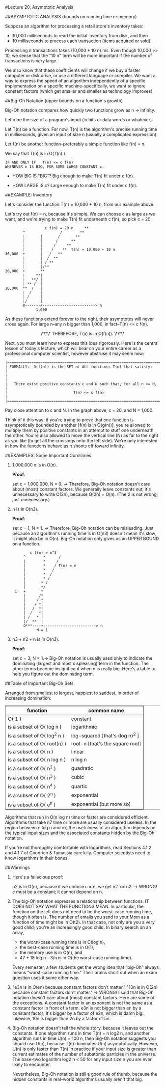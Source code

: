 #Lecture 20. Asymptotic Analysis


##ASYMPTOTIC ANALYSIS (bounds on running time or memory)

Suppose an algorithm for processing a retail store's inventory takes:

- 10,000 milliseconds to read the initial inventory from disk, and then
- 10 milliseconds to process each transaction (items acquired or sold).

Processing n transactions takes (10,000 + 10 n) ms. Even though 10,000 >> 10, we sense that the "10 n" term will be more important if the number of transactions is very large.

We also know that these coefficients will change if we buy a faster computer or disk drive, or use a different language or compiler. We want a way to express the speed of an algorithm independently of a specific implementation on a specific machine–specifically, we want to ignore constant factors (which get smaller and smaller as technology improves).

##Big-Oh Notation (upper bounds on a function's growth)

Big-Oh notation compares how quickly two functions grow as n -> infinity.

Let n be the size of a program's input (in bits or data words or whatever).
 
Let T(n) be a function. For now, T(n) is the algorithm's precise running time in milliseconds, given an input of size n (usually a complicated expression). 

Let f(n) be another function–preferably a simple function like f(n) = n.

We say that T(n) is in O( f(n) )  

	IF AND ONLY IF   T(n) <= c f(n)
	WHENEVER n IS BIG, FOR SOME LARGE CONSTANT c.

* HOW BIG IS "BIG"? Big enough to make T(n) fit under c f(n).

* HOW LARGE IS c? Large enough to make T(n) fit under c f(n).

##EXAMPLE: Inventory

Let's consider the function T(n) = 10,000 + 10 n, from our example above. 

Let's try out f(n) = n, because it's simple. We can choose c as large as we want, and we're trying to make T(n) fit underneath c f(n), so pick c = 20.
	
	                  c f(n) = 20 n     **
	        ^                /        **
	        |       |       /       **
	        |       |      /      **
	        |       |     /     **
	        |       |    /    **  T(n) = 10,000 + 10 n
	30,000  +       |   /   **
	        |       |  /  **
	        |       | / **
	        |       |/**
	20,000  +       **
	        |     **|
	        |   **/ |
	        | ** /  |
	10,000  **  /   |
	        |  /    |
	        | /     |
	        |/      |
	        O-------+------------------------> n
	              1,000
As these functions extend forever to the right, their asymptotes will never cross again. For large n–any n bigger than 1,000, in fact–T(n) <= c f(n).

<center>\*\*\* THEREFORE, T(n) is in O(f(n)). \*\*\*</center>

Next, you must learn how to express this idea rigorously. Here is the central lesson of today's lecture, which will bear on your entire career as a professional computer scientist, however abstruse it may seem now:

	|=============================================================================|
	| FORMALLY:  O(f(n)) is the SET of ALL functions T(n) that satisfy:           |
	|                                                                             |
	|   There exist positive constants c and N such that, for all n >= N,         |
	|                              T(n) <= c f(n)                                 |
	|=============================================================================|
Pay close attention to c and N. In the graph above, c = 20, and N = 1,000.

Think of it this way: if you're trying to prove that one function is asymptotically bounded by another [f(n) is in O(g(n))], you're allowed to multiply them by positive constants in an attempt to stuff one underneath the other. You're also allowed to move the vertical line (N) as far to the right as you like (to get all the crossings onto the left side). We're only interested in how the functions behave as n shoots off toward infinity.

##EXAMPLES: Some Important Corollaries

1. 1,000,000 n is in O(n). 

	**Proof**: 
	
	set c = 1,000,000, N = 0. 
	-> Therefore, Big-Oh notation doesn't care about (most) constant factors. We generally leave constants out; it's unnecessary to write O(2n), because O(2n) = O(n). (The 2 is not wrong; just unnecessary.)

2. n is in O(n3). 

	**Proof**: 
	
	set c = 1, N = 1. -> Therefore, Big-Oh notation can be misleading. Just because an algorithm's running time is in O(n3) doesn't mean it's slow; it might also be in O(n). Big-Oh notation only gives us an UPPER BOUND on a function.
	
	
		       c f(n) = n^3
		    ^        *      /
		    |        *     /
		    |        *    / T(n) = n
		    |        *   /
		    |        *  /
		    |        * /
		    |       * /
		    |       */
		1   +       *
		    |      /*
		    |     / *
		    |    / *|
		    |   /  *|
		    |  /   *|
		    | /   * |
		    |/  **  |
		    O***----+------------------------> n
		          N = 1
3. n3 + n2 + n is in O(n3). 

	**Proof**: 
	
	set c = 3, N = 1.-> Big-Oh notation is usually used only to indicate the dominating (largest and most displeasing) term in the function. The other terms become insignificant when n is really big.
	Here's a table to help you figure out the dominating term.

##Table of Important Big-Oh Sets

Arranged from smallest to largest, happiest to saddest, in order of increasing domination:

<table border="2" cellspacing="0" cellpadding="6" rules="groups" frame="hsides">
<colgroup><col class="left"><col class="left">
</colgroup>
<thead>
<tr><th scope="col" class="left">function</th><th scope="col" class="left">common name</th></tr>
</thead>
<tbody>
<tr><td class="left">O(     1     )</td><td class="left">constant</td></tr>
<tr><td class="left">is a subset of O(   log n   )</td><td class="left">logarithmic</td></tr>
<tr><td class="left">is a subset of O(  log<sup>2</sup> n  )</td><td class="left">log-squared [that's (log n)<sup>2</sup> ]</td></tr>
<tr><td class="left">is a subset of O(  root(n)  )</td><td class="left">root-n [that's the square root]</td></tr>
<tr><td class="left">is a subset of O(     n     )</td><td class="left">linear</td></tr>
<tr><td class="left">is a subset of O(  n log n  )</td><td class="left">n log n</td></tr>
<tr><td class="left">is a subset of O(    n<sup>2</sup>    )</td><td class="left">quadratic</td></tr>
<tr><td class="left">is a subset of O(    n<sup>3</sup>    )</td><td class="left">cubic</td></tr>
<tr><td class="left">is a subset of O(    n<sup>4</sup>    )</td><td class="left">quartic</td></tr>
<tr><td class="left">is a subset of O(    2<sup>n</sup>    )</td><td class="left">exponential</td></tr>
<tr><td class="left">is a subset of O(    e<sup>n</sup>    )</td><td class="left">exponential (but more so)</td></tr>
</tbody>
</table>

Algorithms that run in O(n log n) time or faster are considered efficient. Algorithms that take n7 time or more are usually considered useless. In the region between n log n and n7, the usefulness of an algorithm depends on the typical input sizes and the associated constants hidden by the Big-Oh notation.

If you're not thoroughly comfortable with logarithms, read Sections 4.1.2 and 4.1.7 of Goodrich & Tamassia carefully. Computer scientists need to know logarithms in their bones.

##Warnings

1. Here's a fallacious proof:

	n2 is in O(n), because if we choose c = n, we get n2 <= n2.
	-> WRONG! c must be a constant; it cannot depend on n.
	
2.	The big-Oh notation expresses a relationship between functions. IT DOES NOT SAY WHAT THE FUNCTIONS MEAN. In particular, the function on the left does not need to be the worst-case running time, though it often is. The number of emails you send to your Mom as a function of time might be in O(t2). In that case, not only are you a very good child; you're an increasingly good child.
	In binary search on an array,
	
	- the worst-case running time is in O(log n),
	- the best-case running time is in O(1),
	- the memory use is in O(n), and
	- 47 + 18 log n - 3/n is in O(the worst-case running time).

	Every semester, a few students get the wrong idea that "big-Oh" always means "worst-case running time." Their brains short out when an exam question uses it some other way.
	
3.	"e3n is in O(en) because constant factors don't matter."
	"10n is in O(2n) because constant factors don't matter."
	-> WRONG! I said that Big-Oh notation doesn't care about (most) constant factors. Here are some of the exceptions. A constant factor in an exponent is not the same as a constant factor in front of a term. e3n is not bigger than en by a constant factor; it's bigger by a factor of e2n, which is damn big. Likewise, 10n is bigger than 2n by a factor of 5n.
4.	Big-Oh notation doesn't tell the whole story, because it leaves out the constants. If one algorithm runs in time T(n) = n log2 n, and another algorithm runs in time U(n) = 100 n, then Big-Oh notation suggests you should use U(n), because T(n) dominates U(n) asymptotically. However, U(n) is only faster than T(n) in practice if your input size is greater than current estimates of the number of subatomic particles in the universe. The base-two logarithm log2 n < 50 for any input size n you are ever likely to encounter.
	
	Nevertheless, Big-Oh notation is still a good rule of thumb, because the hidden constants in real-world algorithms usually aren't that big.